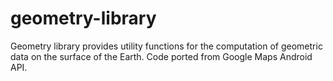 # geometry-library
Geometry library provides utility functions for the computation of geometric data on the surface of the Earth. Code ported from Google Maps Android API.

